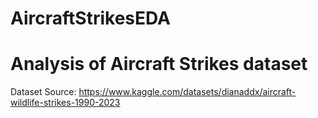 # AircraftStrikesEDA
<h1>Analysis of Aircraft Strikes dataset</h1>

Dataset Source: https://www.kaggle.com/datasets/dianaddx/aircraft-wildlife-strikes-1990-2023
